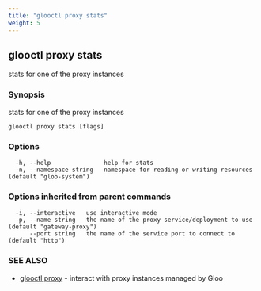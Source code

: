 ```yaml
---
title: "glooctl proxy stats"
weight: 5
---
```

## glooctl proxy stats

stats for one of the proxy instances

### Synopsis

stats for one of the proxy instances

```
glooctl proxy stats [flags]
```

### Options

```
  -h, --help               help for stats
  -n, --namespace string   namespace for reading or writing resources (default "gloo-system")
```

### Options inherited from parent commands

```
  -i, --interactive   use interactive mode
  -p, --name string   the name of the proxy service/deployment to use (default "gateway-proxy")
      --port string   the name of the service port to connect to (default "http")
```

### SEE ALSO

* [glooctl proxy](glooctl_proxy.md)	 - interact with proxy instances managed by Gloo

